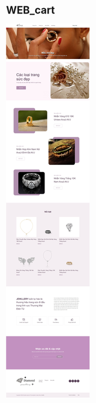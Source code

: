 # WEB_cart
!["Responsive Food Landing Page Using HTML CSS Javascript"](https://github.com/nguyendat2001/WEB_cart/blob/main/Web%20capture_28-9-2022_103455_localhost.jpeg "Responsive Food Landing Page Using HTML CSS PHP Javascript")
